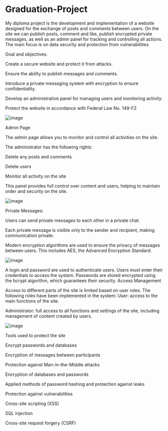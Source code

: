 # Graduation-Project
My diploma project is the development and implementation of a website designed for the exchange of posts and comments between users. On the site we can publish posts, comment and like, publish encrypted private messages, as well as an admin panel for tracking and controlling all actions. The main focus is on data security and protection from vulnerabilities

Goal and objectives:


Create a secure website and protect it from attacks.

Ensure the ability to publish messages and comments.

Introduce a private messaging system with encryption to ensure confidentiality.

Develop an administrative panel for managing users and monitoring activity.

Protect the website in accordance with Federal Law No. 149-FZ


![image](https://github.com/Elderbazy1/Graduation-Project/assets/129333030/44e8144e-fe3f-431d-b01b-3713ce007605)


Admin Page


The admin page allows you to monitor and control all activities on the site.

The administrator has the following rights:

Delete any posts and comments

Delete users

Monitor all activity on the site

This panel provides full control over content and users, helping to maintain order and security on the site.



![image](https://github.com/Elderbazy1/Graduation-Project/assets/129333030/375ba48f-78be-4a47-ad4d-6edede4c6cf1)


Private Messages:

Users can send private messages to each other in a private chat.

Each private message is visible only to the sender and recipient, making communication private.

Modern encryption algorithms are used to ensure the privacy of messages between users. This includes AES, the Advanced Encryption Standard.


![image](https://github.com/Elderbazy1/Graduation-Project/assets/129333030/5e41c1a5-5e07-462b-a9a9-49cdfa45d8dc)


A login and password are used to authenticate users. Users must enter their credentials to access the system. Passwords are stored encrypted using the bcrypt algorithm, which guarantees their security.
Access Management

Access to different parts of the site is limited based on user roles. The following roles have been implemented in the system:
User: access to the main functions of the site.

Administrator: full access to all functions and settings of the site, including management of content created by users.


![image](https://github.com/Elderbazy1/Graduation-Project/assets/129333030/e1967cad-e8ef-41ac-b8ef-9f8a3fef0179)


Tools used to protect the site


Encrypt passwords and databases

Encryption of messages between participants

Protection against Man-in-the-Middle attacks

Encryption of databases and passwords

Applied methods of password hashing and protection against leaks

Protection against vulnerabilities

Cross-site scripting (XSS)

SQL injection

Cross-site request forgery (CSRF)

